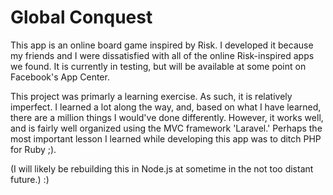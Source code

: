 Global Conquest
===============
This app is an online board game inspired by Risk. I developed it because my friends and I were dissatisfied with
all of the online Risk-inspired apps we found. It is currently in testing, but will be available at some point on 
Facebook's App Center. 

This project was primarly a learning exercise. As such, it is relatively imperfect. I learned a lot along the way,
and, based on what I have learned, there are a million things I would've done differently. However, it works well,
and is fairly well organized using the MVC framework 'Laravel.' Perhaps the most important lesson I learned while 
developing this app was to ditch PHP for Ruby ;). 


(I will likely be rebuilding this in Node.js at sometime in the not too distant future.) :)
